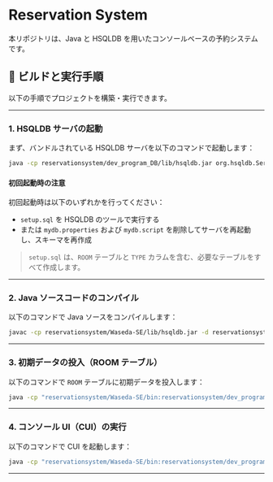 # Reservation System

本リポジトリは、Java と HSQLDB を用いたコンソールベースの予約システムです。

## 🔧 ビルドと実行手順

以下の手順でプロジェクトを構築・実行できます。

---

### 1. HSQLDB サーバの起動

まず、バンドルされている HSQLDB サーバを以下のコマンドで起動します：

```bash
java -cp reservationsystem/dev_program_DB/lib/hsqldb.jar org.hsqldb.Server -database.0 file:reservationsystem/dev_program_DB/mydb/mydb -dbname.0 mydb
```

#### 初回起動時の注意
初回起動時は以下のいずれかを行ってください：

- `setup.sql` を HSQLDB のツールで実行する
- または `mydb.properties` および `mydb.script` を削除してサーバを再起動し、スキーマを再作成

> `setup.sql` は、`ROOM` テーブルと `TYPE` カラムを含む、必要なテーブルをすべて作成します。

---

### 2. Java ソースコードのコンパイル

以下のコマンドで Java ソースをコンパイルします：

```bash
javac -cp reservationsystem/Waseda-SE/lib/hsqldb.jar -d reservationsystem/Waseda-SE/bin reservationsystem/Waseda-SE/src/**/*.java
```

---

### 3. 初期データの投入（ROOM テーブル）

以下のコマンドで `ROOM` テーブルに初期データを投入します：

```bash
java -cp "reservationsystem/Waseda-SE/bin:reservationsystem/dev_program_DB/lib/hsqldb.jar" app.setup.RoomSetup
```

---

### 4. コンソール UI（CUI）の実行

以下のコマンドで CUI を起動します：

```bash
java -cp "reservationsystem/Waseda-SE/bin:reservationsystem/dev_program_DB/lib/hsqldb.jar" app.cui.CUI
```

---

